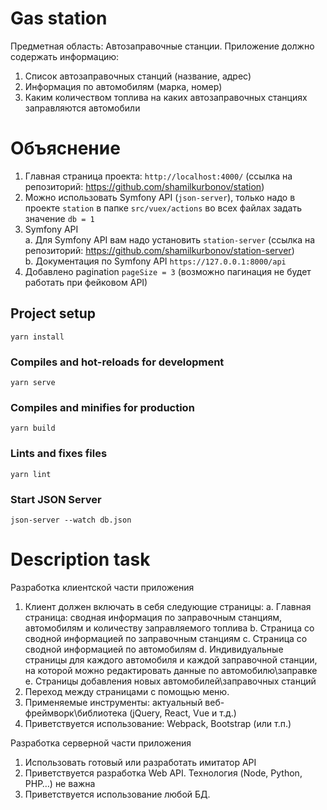 # Gas station
Предметная область: Автозаправочные станции. 
Приложение должно содержать информацию:
1.	Список автозаправочных станций (название, адрес)
2.	Информация по автомобилям (марка, номер)
3.	Каким количеством топлива на каких автозаправочных станциях заправляются автомобили

# Объяснение
1. Главная страница проекта: ```http://localhost:4000/``` (ссылка на репозиторий: https://github.com/shamilkurbonov/station)
2. Можно использовать Symfony API (```json-server```), только надо в проекте ```station``` в папке ```src/vuex/actions```
во всех файлах задать значение ```db = 1```
3. Symfony API <br>
a.	Для Symfony API вам надо установить ```station-server``` (ссылка на репозиторий: https://github.com/shamilkurbonov/station-server) <br>
b. Документация по Symfony API ```https://127.0.0.1:8000/api```
4. Добавлено pagination ```pageSize = 3``` (возможно пагинация не будет работать при фейковом API)

## Project setup
```
yarn install
```

### Compiles and hot-reloads for development
```
yarn serve
```

### Compiles and minifies for production
```
yarn build
```

### Lints and fixes files
```
yarn lint
```


### Start JSON Server
```
json-server --watch db.json
```

# Description task
Разработка клиентской части приложения 
1.	Клиент должен включать в себя следующие страницы:
a.	Главная страница: сводная информация по заправочным станциям, автомобилям и количеству заправляемого топлива
b.	Страница со сводной информацией по заправочным станциям
c.	Страница со сводной информацией по автомобилям
d.	Индивидуальные страницы для каждого автомобиля и каждой заправочной станции, на которой можно редактировать данные по автомобилю\заправке
e.	Страницы добавления новых автомобилей\заправочных станций
2.	Переход между страницами с помощью меню.
3.	Применяемые инструменты: актуальный веб-фреймворк\библиотека (jQuery, React, Vue и т.д.)
4.	Приветствуется использование: Webpack, Bootstrap (или т.п.)


Разработка серверной части приложения
1.	Использовать готовый или разработать имитатор API
2.	Приветствуется разработка Web API. Технология (Node, Python, PHP…) не важна
3.	Приветствуется использование любой БД.
